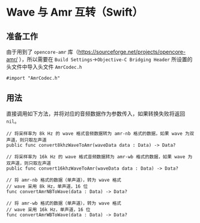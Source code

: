 # Wave 与 Amr 互转（Swift）
## 准备工作  

由于用到了 `opencore-amr` 库（https://sourceforge.net/projects/opencore-amr/ ），所以需要在 `Build Settings`->`Objective-C Bridging Header` 所设置的头文件中导入头文件 `AmrCodec.h`  

```
#import "AmrCodec.h"
```

## 用法  

直接调用如下方法，并将对应的音频数据作为参数传入，如果转换失败将返回 `nil`。
```
// 将采样率为 8k Hz 的 wave 格式音频数据转为 amr-nb 格式的数据，如果 wave 为双声道，则只取左声道
public func convert8khzWaveToAmr(waveData data : Data) -> Data?

// 将采样率为 16k Hz 的 wave 格式音频数据转为 amr-wb 格式的数据，如果 wave 为双声道，则只取左声道
public func convert16khzWaveToAmr(waveData data : Data) -> Data?

// 将 amr-nb 格式的数据（单声道），转为 wave 格式
// wave 采用 8k Hz，单声道，16 位
func convertAmrNBToWave(data : Data) -> Data?

// 将 amr-wb 格式的数据（单声道），转为 wave 格式
// wave 采用 16k Hz，单声道，16 位
func convertAmrWBToWave(data : Data) -> Data?
```

